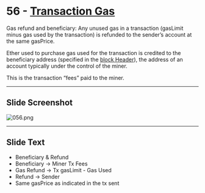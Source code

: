 # 56 - [Transaction Gas](Transaction%20Gas.md)

Gas refund and beneficiary: Any unused gas in a transaction (gasLimit minus gas used by the transaction) is refunded to the sender’s account at the same gasPrice. 

Ether used to purchase gas used for the transaction is credited to the beneficiary address (specified in the [block Header](Block%20Header.md)), the address of an account typically under the control of the miner. 

This is the transaction “fees” paid to the miner.

___
## Slide Screenshot
![056.png](../../images/1.Ethereum%20101/056.png)
___
## Slide Text
- Beneficiary & Refund
- Beneficiary -> Miner Tx Fees
- Gas Refund -> Tx gasLimit - Gas Used
- Refund -> Sender
- Same gasPrice as indicated in the tx sent
 


